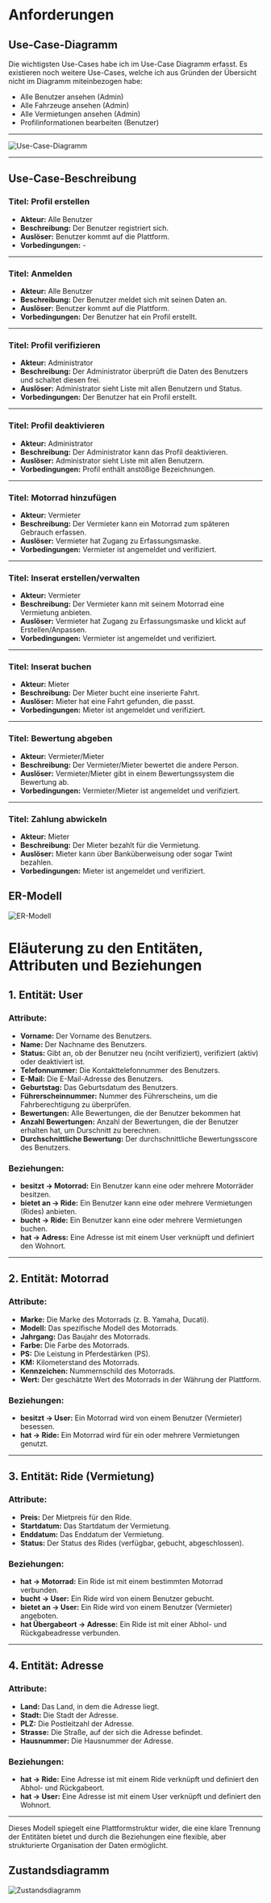 # Anforderungen

## Use-Case-Diagramm

Die wichtigsten Use-Cases habe ich im Use-Case Diagramm erfasst. Es existieren noch weitere Use-Cases, welche ich aus Gründen der Übersicht nicht im Diagramm miteinbezogen habe:
- Alle Benutzer ansehen (Admin)
- Alle Fahrzeuge ansehen (Admin)
- Alle Vermietungen ansehen (Admin)
- Profilinformationen bearbeiten (Benutzer)

---

![Use-Case-Diagramm](../figures//Use-Case-Diagramm.png)

---

## Use-Case-Beschreibung

### Titel: Profil erstellen
- **Akteur:** Alle Benutzer
- **Beschreibung:** Der Benutzer registriert sich.
- **Auslöser:** Benutzer kommt auf die Plattform.
- **Vorbedingungen:** -

---

### Titel: Anmelden
- **Akteur:** Alle Benutzer
- **Beschreibung:** Der Benutzer meldet sich mit seinen Daten an.
- **Auslöser:** Benutzer kommt auf die Plattform.
- **Vorbedingungen:** Der Benutzer hat ein Profil erstellt.

---

### Titel: Profil verifizieren
- **Akteur:** Administrator
- **Beschreibung:** Der Administrator überprüft die Daten des Benutzers und schaltet diesen frei.
- **Auslöser:** Administrator sieht Liste mit allen Benutzern und Status.
- **Vorbedingungen:** Der Benutzer hat ein Profil erstellt.

---

### Titel: Profil deaktivieren
- **Akteur:** Administrator
- **Beschreibung:** Der Administrator kann das Profil deaktivieren.
- **Auslöser:** Administrator sieht Liste mit allen Benutzern.
- **Vorbedingungen:** Profil enthält anstößige Bezeichnungen.

---

### Titel: Motorrad hinzufügen
- **Akteur:** Vermieter
- **Beschreibung:** Der Vermieter kann ein Motorrad zum späteren Gebrauch erfassen.
- **Auslöser:** Vermieter hat Zugang zu Erfassungsmaske.
- **Vorbedingungen:** Vermieter ist angemeldet und verifiziert.

---

### Titel: Inserat erstellen/verwalten
- **Akteur:** Vermieter
- **Beschreibung:** Der Vermieter kann mit seinem Motorrad eine Vermietung anbieten.
- **Auslöser:** Vermieter hat Zugang zu Erfassungsmaske und klickt auf Erstellen/Anpassen.
- **Vorbedingungen:** Vermieter ist angemeldet und verifiziert.

---

### Titel: Inserat buchen
- **Akteur:** Mieter
- **Beschreibung:** Der Mieter bucht eine inserierte Fahrt.
- **Auslöser:** Mieter hat eine Fahrt gefunden, die passt.
- **Vorbedingungen:** Mieter ist angemeldet und verifiziert.

---

### Titel: Bewertung abgeben
- **Akteur:** Vermieter/Mieter
- **Beschreibung:** Der Vermieter/Mieter bewertet die andere Person.
- **Auslöser:** Vermieter/Mieter gibt in einem Bewertungssystem die Bewertung ab.
- **Vorbedingungen:** Vermieter/Mieter ist angemeldet und verifiziert.

---

### Titel: Zahlung abwickeln
- **Akteur:** Mieter
- **Beschreibung:** Der Mieter bezahlt für die Vermietung.
- **Auslöser:** Mieter kann über Banküberweisung oder sogar Twint bezahlen.
- **Vorbedingungen:** Mieter ist angemeldet und verifiziert.

## ER-Modell

![ER-Modell](../figures//ER.png)

# Eläuterung zu den Entitäten, Attributen und Beziehungen

## 1. Entität: User
### Attribute:
- **Vorname:** Der Vorname des Benutzers.
- **Name:** Der Nachname des Benutzers.
- **Status:** Gibt an, ob der Benutzer neu (nciht verifiziert), verifiziert (aktiv) oder deaktiviert ist.
- **Telefonnummer:** Die Kontakttelefonnummer des Benutzers.
- **E-Mail:** Die E-Mail-Adresse des Benutzers.
- **Geburtstag:** Das Geburtsdatum des Benutzers.
- **Führerscheinnummer:** Nummer des Führerscheins, um die Fahrberechtigung zu überprüfen.
- **Bewertungen:** Alle Bewertungen, die der Benutzer bekommen hat
- **Anzahl Bewertungen:** Anzahl der Bewertungen, die der Benutzer erhalten hat, um Durschnitt zu berechnen.
- **Durchschnittliche Bewertung:** Der durchschnittliche Bewertungsscore des Benutzers.

### Beziehungen:
- **besitzt → Motorrad:** Ein Benutzer kann eine oder mehrere Motorräder besitzen.
- **bietet an → Ride:** Ein Benutzer kann eine oder mehrere Vermietungen (Rides) anbieten.
- **bucht → Ride:** Ein Benutzer kann eine oder mehrere Vermietungen buchen.
- **hat → Adress:** Eine Adresse ist mit einem User verknüpft und definiert den Wohnort.

---

## 2. Entität: Motorrad
### Attribute:
- **Marke:** Die Marke des Motorrads (z. B. Yamaha, Ducati).
- **Modell:** Das spezifische Modell des Motorrads.
- **Jahrgang:** Das Baujahr des Motorrads.
- **Farbe:** Die Farbe des Motorrads.
- **PS:** Die Leistung in Pferdestärken (PS).
- **KM:** Kilometerstand des Motorrads.
- **Kennzeichen:** Nummernschild des Motorrads.
- **Wert:** Der geschätzte Wert des Motorrads in der Währung der Plattform.

### Beziehungen:
- **besitzt → User:** Ein Motorrad wird von einem Benutzer (Vermieter) besessen.
- **hat → Ride:** Ein Motorrad wird für ein oder mehrere Vermietungen genutzt.

---

## 3. Entität: Ride (Vermietung)
### Attribute:
- **Preis:** Der Mietpreis für den Ride.
- **Startdatum:** Das Startdatum der Vermietung.
- **Enddatum:** Das Enddatum der Vermietung.
- **Status:** Der Status des Rides (verfügbar, gebucht, abgeschlossen).

### Beziehungen:
- **hat → Motorrad:** Ein Ride ist mit einem bestimmten Motorrad verbunden.
- **bucht → User:** Ein Ride wird von einem Benutzer gebucht.
- **bietet an → User:** Ein Ride wird von einem Benutzer (Vermieter) angeboten.
- **hat Übergabeort → Adresse:** Ein Ride ist mit einer Abhol- und Rückgabeadresse verbunden.

---

## 4. Entität: Adresse
### Attribute:
- **Land:** Das Land, in dem die Adresse liegt.
- **Stadt:** Die Stadt der Adresse.
- **PLZ:** Die Postleitzahl der Adresse.
- **Strasse:** Die Straße, auf der sich die Adresse befindet.
- **Hausnummer:** Die Hausnummer der Adresse.

### Beziehungen:
- **hat → Ride:** Eine Adresse ist mit einem Ride verknüpft und definiert den Abhol- und Rückgabeort.
- **hat → User:** Eine Adresse ist mit einem User verknüpft und definiert den Wohnort.
---

Dieses Modell spiegelt eine Plattformstruktur wider, die eine klare Trennung der Entitäten bietet und durch die Beziehungen eine flexible, aber strukturierte Organisation der Daten ermöglicht.

## Zustandsdiagramm

![Zustandsdiagramm](../figures//Zustandsdiagramm.png)

